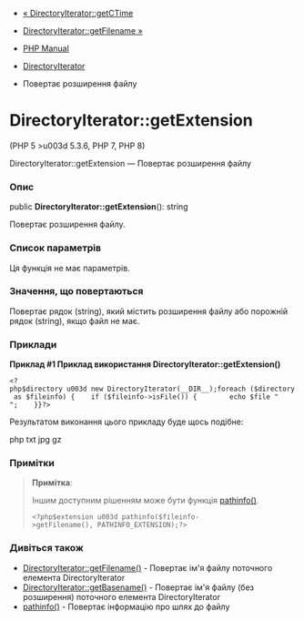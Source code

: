 - [« DirectoryIterator::getCTime](directoryiterator.getctime.md)
- [DirectoryIterator::getFilename
»](directoryiterator.getfilename.md)

- [PHP Manual](index.md)
- [DirectoryIterator](class.directoryiterator.md)
- Повертає розширення файлу

# DirectoryIterator::getExtension

(PHP 5 \>u003d 5.3.6, PHP 7, PHP 8)

DirectoryIterator::getExtension — Повертає розширення файлу

### Опис

public **DirectoryIterator::getExtension**(): string

Повертає розширення файлу.

### Список параметрів

Ця функція не має параметрів.

### Значення, що повертаються

Повертає рядок (string), який містить розширення файлу або порожній
рядок (string), якщо файл не має.

### Приклади

**Приклад #1 Приклад використання **DirectoryIterator::getExtension()****

` <?php$directory u003d new DirectoryIterator(__DIR__);foreach ($directory as $fileinfo) {    if ($fileinfo->isFile()) {        echo $file "
";    }}?> `

Результатом виконання цього прикладу буде щось подібне:

php
txt
jpg
gz

### Примітки

> **Примітка**:
>
> Іншим доступним рішенням може бути функція
> [pathinfo()](function.pathinfo.md).
>
> ` <?php$extension u003d pathinfo($fileinfo->getFilename(), PATHINFO_EXTENSION);?> `

### Дивіться також

- [DirectoryIterator::getFilename()](directoryiterator.getfilename.md) -
Повертає ім'я файлу поточного елемента DirectoryIterator
- [DirectoryIterator::getBasename()](directoryiterator.getbasename.md) -
Повертає ім'я файлу (без розширення) поточного елемента
DirectoryIterator
- [pathinfo()](function.pathinfo.md) - Повертає інформацію про шлях
до файлу
